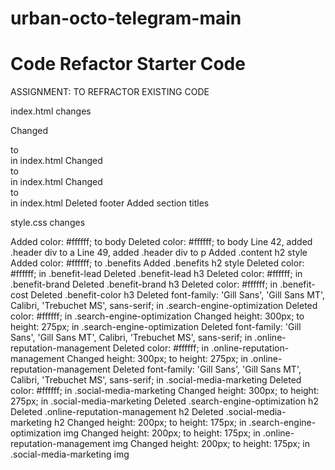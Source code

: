 # urban-octo-telegram-main

# Code Refactor Starter Code
ASSIGNMENT: TO REFRACTOR EXISTING CODE

index.html changes

Changed <div class="header"> to <section class="header"> in index.html
Changed <div class="content"> to <section class="content"> in index.html
Changed <div class="search-engine-optimization"> to <div id="search-engine-optimization" class="search-engine-optimization"> in index.html
Deleted footer
Added section titles

style.css changes

Added color: #ffffff; to body
Deleted color: #ffffff; to body
Line 42, added .header div to a
Line 49, added .header div to p
Added .content h2 style
Added color: #ffffff; to .benefits
Added .benefits h2 style
Deleted color: #ffffff; in .benefit-lead
Deleted .benefit-lead h3
Deleted color: #ffffff; in .benefit-brand
Deleted .benefit-brand h3
Deleted color: #ffffff; in .benefit-cost
Deleted .benefit-color h3
Deleted font-family: 'Gill Sans', 'Gill Sans MT', Calibri, 'Trebuchet MS', sans-serif; in .search-engine-optimization
Deleted color: #ffffff; in .search-engine-optimization
Changed height: 300px; to height: 275px; in .search-engine-optimization
Deleted font-family: 'Gill Sans', 'Gill Sans MT', Calibri, 'Trebuchet MS', sans-serif; in .online-reputation-management
Deleted color: #ffffff; in .online-reputation-management
Changed height: 300px; to height: 275px; in .online-reputation-management
Deleted font-family: 'Gill Sans', 'Gill Sans MT', Calibri, 'Trebuchet MS', sans-serif; in .social-media-marketing
Deleted color: #ffffff; in .social-media-marketing
Changed height: 300px; to height: 275px; in .social-media-marketing
Deleted .search-engine-optimization h2
Deleted .online-reputation-management h2
Deleted .social-media-marketing h2
Changed height: 200px; to height: 175px; in .search-engine-optimization img
Changed height: 200px; to height: 175px; in .online-reputation-management img
Changed height: 200px; to height: 175px; in .social-media-marketing img
